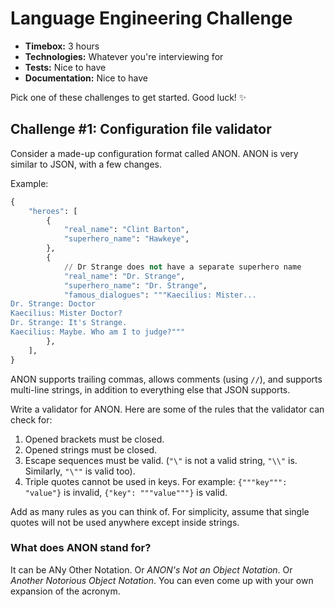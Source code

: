 # Language Engineering Challenge

- **Timebox:** 3 hours
- **Technologies:** Whatever you're interviewing for
- **Tests:** Nice to have
- **Documentation:** Nice to have

Pick one of these challenges to get started. Good luck! ✨

## Challenge #1: Configuration file validator

Consider a made-up configuration format called ANON. ANON is very similar to JSON, with a few changes.

Example:

```python
{
	"heroes": [
		{
			"real_name": "Clint Barton",
			"superhero_name": "Hawkeye",
		},
		{
			// Dr Strange does not have a separate superhero name
			"real_name": "Dr. Strange",
			"superhero_name": "Dr. Strange",
			"famous_dialogues": """Kaecilius: Mister...
Dr. Strange: Doctor
Kaecilius: Mister Doctor?
Dr. Strange: It's Strange.
Kaecilius: Maybe. Who am I to judge?"""
		},
	],
}
```

ANON supports trailing commas, allows comments (using `//`), and supports multi-line strings, in addition to everything else that JSON supports.

Write a validator for ANON. Here are some of the rules that the validator can check for:

1. Opened brackets must be closed.
2. Opened strings must be closed.
3. Escape sequences must be valid. (`"\"` is not a valid string, `"\\"` is. Similarly, `"\""` is valid too).
4. Triple quotes cannot be used in keys. For example: `{"""key""": "value"}` is invalid, `{"key": """value"""}` is valid.

Add as many rules as you can think of. For simplicity, assume that single quotes will not be used anywhere except inside strings.

### What does ANON stand for?
It can be ANy Other Notation. Or _ANON's Not an Object Notation_. Or _Another Notorious Object Notation_. You can even come up with your own expansion of the acronym.
